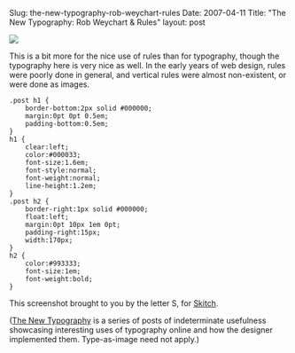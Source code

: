 Slug: the-new-typography-rob-weychart-rules
Date: 2007-04-11
Title: "The New Typography: Rob Weychart & Rules"
layout: post

<a href="http://www.robweychert.com/editorials/2007/02/20/comhaltas_ceoltir_ireann/"><img src="https://img.skitch.com/20090916-giekp8x4yfk15nf481nhfukbmp.png" /></a>

This is a bit more for the nice use of rules than for typography, though the typography here is very nice as well. In the early years of web design, rules were poorly done in general, and vertical rules were almost non-existent, or were done as images.

    .post h1 {
        border-bottom:2px solid #000000;
        margin:0pt 0pt 0.5em;
        padding-bottom:0.5em;
    }
    h1 {
        clear:left;
        color:#000033;
        font-size:1.6em;
        font-style:normal;
        font-weight:normal;
        line-height:1.2em;
    }
    .post h2 {
        border-right:1px solid #000000;
        float:left;
        margin:0pt 10px 1em 0pt;
        padding-right:15px;
        width:170px;
    }
    h2 {
        color:#993333;
        font-size:1em;
        font-weight:bold;
    }

This screenshot brought to you by the letter S, for [Skitch](http://plasq.com/skitch).

([The New Typography](http://redmonk.net/tags/thenewtypography) is a series of posts of indeterminate usefulness showcasing interesting uses of typography online and how the designer implemented them. Type-as-image need not apply.)
